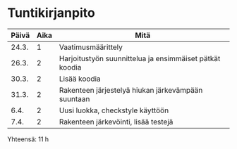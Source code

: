 # Tuntikirjanpito

Päivä | Aika | Mitä
--------|--------|--------
24.3.|1|Vaatimusmäärittely
26.3.|2|Harjoitustyön suunnittelua ja ensimmäiset pätkät koodia
30.3.|2|Lisää koodia
31.3.|2|Rakenteen järjestelyä hiukan järkevämpään suuntaan
6.4.|2|Uusi luokka, checkstyle käyttöön
7.4.|2|Rakenteen järkevöinti, lisää testejä
Yhteensä: 11 h
